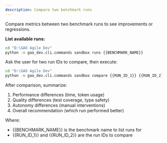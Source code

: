 ```yaml
---
description: Compare two benchmark runs
---
```


Compare metrics between two benchmark runs to see improvements or regressions.

**List available runs:**

```bash
cd "D:\GAO Agile Dev"
python -m gao_dev.cli.commands sandbox runs {{BENCHMARK_NAME}}
```

Ask the user for two run IDs to compare, then execute:

```bash
cd "D:\GAO Agile Dev"
python -m gao_dev.cli.commands sandbox compare {{RUN_ID_1}} {{RUN_ID_2}}
```

After comparison, summarize:
1. Performance differences (time, token usage)
2. Quality differences (test coverage, type safety)
3. Autonomy differences (manual interventions)
4. Overall recommendation (which run performed better)

Where:
- {{BENCHMARK_NAME}} is the benchmark name to list runs for
- {{RUN_ID_1}} and {{RUN_ID_2}} are the run IDs to compare
